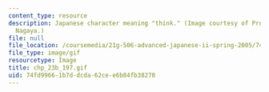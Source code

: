 ```yaml
---
content_type: resource
description: Japanese character meaning "think." (Image courtesy of Prof. Yoshimi
  Nagaya.)
file: null
file_location: /coursemedia/21g-506-advanced-japanese-ii-spring-2005/74fd99661b7ddcda62cee6b84fb38278_chp_23b_197.gif
file_type: image/gif
resourcetype: Image
title: chp_23b_197.gif
uid: 74fd9966-1b7d-dcda-62ce-e6b84fb38278
---
```


